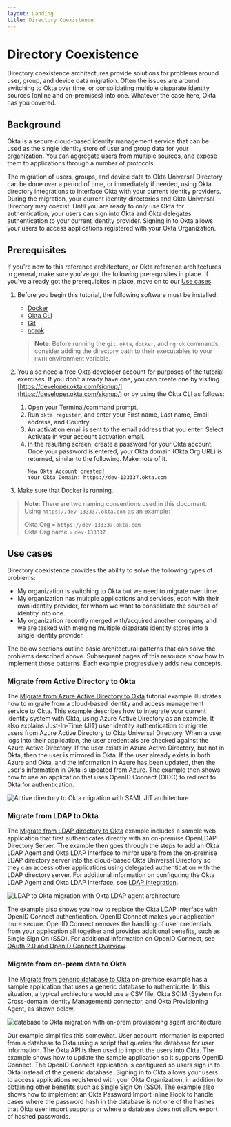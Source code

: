 ```yaml
---
layout: Landing
title: Directory Coexistence
---
```


# Directory Coexistence

Directory coexistence architectures provide solutions for problems around user, group, and device data migration. Often the issues are around switching to Okta over time, or consolidating multiple disparate identity sources (online and on-premises) into one. Whatever the case here, Okta has you covered.

## Background

Okta is a secure cloud-based identity management service that can be used as the single identity store of user and group data for your organization. You can aggregate users from multiple sources, and expose them to applications through a number of protocols.

The migration of users, groups, and device data to Okta Universal Directory can be done over a period of time, or immediately if needed, using Okta directory integrations to interface Okta with your current identity providers.  During the migration, your current identity directories and Okta Universal Directory may coexist. Until you are ready to only use Okta for authentication, your users can sign into Okta and Okta delegates authentication to your current identity provider. Signing in to Okta allows your users to access applications registered with your Okta Organization.

## Prerequisites

If you're new to this reference architecture, or Okta reference architectures in general, make sure you've got the following prerequisites in place. If you've already got the prerequisites in place, move on to our [Use cases](#use-cases).

1. Before you begin this tutorial, the following software must be installed:
   * [Docker](https://docs.docker.com/get-docker/)
   * [Okta CLI](https://cli.okta.com/)
   * [Git](https://git-scm.com/downloads)
   * [ngrok](https://ngrok.com/download)

   > **Note**: Before running  the `git`, `okta`, `docker`, and `ngrok` commands, consider adding the directory path to their executables to your `PATH` environment variable. 

2. You also need a free Okta developer account for purposes of the tutorial exercises. If you don’t already have one, you can create one by visiting [https://developer.okta.com/signup/](https://developer.okta.com/signup/) or by using the Okta CLI as follows:

   1. Open your Terminal/command prompt.
   1. Run `okta register`, and enter your First name, Last name, Email address, and Country.
   1. An activation email is sent to the email address that you enter. Select Activate in your account activation email.
   1. In the resulting screen, create a password for your Okta account. Once your password is entered, your Okta domain (Okta Org URL) is returned, similar to the following. Make note of it.
      ```
      New Okta Account created!
      Your Okta Domain: https://dev-133337.okta.com
      ```

3. Make sure that Docker is running.

<blockquote>
<p><strong>Note</strong>: There are two naming conventions used in this document. Using <code>https://dev-133337.okta.com</code> as an example:</p>
<p>Okta Org = <code>https://dev-133337.okta.com</code><br>
Okta Org name = <code>dev-133337</code></p>
</blockquote>

## Use cases

Directory coexistence provides the ability to solve the following types of problems:

* My organization is switching to Okta but we need to migrate over time.
* My organization has multiple applications and services, each with their own identity provider, for whom we want to consolidate the sources of identity into one.
* My organization recently merged with/acquired another company and we are tasked with merging multiple disparate identity stores into a single identity provider.

The below sections outline basic architectural patterns that can solve the problems described above. Subsequent pages of this resource show how to implement those patterns. Each example progressively adds new concepts.

### Migrate from Active Directory to Okta

The [Migrate from Azure Active Directory to Okta](/architecture-center/ad-to-okta/) tutorial example illustrates how to migrate from a cloud-based identity and access management service to Okta. This example describes how to integrate your current identity system with Okta, using Azure Active Directory as an example. It also explains Just-In-Time (JIT) user identity authentication to migrate users from Azure Active Directory to Okta Universal Directory. When a user logs into their application, the user credentials are checked against the Azure Active Directory. If the user exists in Azure Active Directory, but not in Okta, then the user is mirrored in Okta. If the user already exists in both Azure and Okta, and the information in Azure has been updated, then the user's information in Okta is updated from Azure. The example then shows how to use an application that uses OpenID Connect (OIDC) to redirect to Okta for authentication.

<div class="full">

![Active directory to Okta migration with SAML JIT architecture](/img/ra/directory-coexistence/ad-to-okta.png)

</div>

### Migrate from LDAP to Okta

The [Migrate from LDAP directory to Okta](/architecture-center/ldap-to-okta/) example includes a sample web application that first authenticates directly with an on-premise OpenLDAP Directory Server. The example then goes through the steps to add an Okta LDAP Agent and Okta LDAP Interface to mirror users from the on-premise LDAP directory server into the cloud-based Okta Universal Directory so they can access other applications using delegated authentication with the LDAP directory server. For additional information on configuring the Okta LDAP Agent and Okta LDAP Interface, see [LDAP integration](https://help.okta.com/oie/en-us/Content/Topics/Directory/ldap-agent-main.htm).

<div class="full">

![LDAP to Okta migration with Okta LDAP agent architecture](/img/ra/directory-coexistence/ldap-to-okta.png)

</div>

The example also shows you how to replace the Okta LDAP Interface with OpenID Connect authentication. OpenID Connect makes your application more secure. OpenID Connect removes the handling of user credentials from your application all together and provides additional benefits, such as Single Sign On (SSO). For additional information on OpenID Connect, see [OAuth 2.0 and OpenID Connect Overview](/docs/concepts/oauth-openid/). 

### Migrate from on-prem data to Okta

The [Migrate from generic database to Okta](/architecture-center/db-to-okta/) on-premise example has a sample application that uses a generic database to authenticate. In this situation, a typical archiecture would use a CSV file, Okta SCIM (System for Cross-domain Identity Management) connector, and Okta Provisioning Agent, as shown below.

<div class="full">

![database to Okta migration with on-prem provisioning agent architecture](/img/ra/directory-coexistence/db-to-okta.png)

</div>

Our example simplifies this somewhat. User account information is exported from a database to Okta using a script that queries the database for user information. The Okta API is then used to import the users into Okta. The example shows how to update the sample application so it supports OpenID Connect. The OpenID Connect application is configured so users sign in to Okta instead of the generic database. Signing in to Okta allows your users to access applications registered with your Okta Organization, in addition to obtaining other benefits such as Single Sign On (SSO).  The example also shows how to implement an Okta Password Import Inline Hook to handle cases where the password hash in the database is not one of the hashes that Okta user import supports or where a database does not allow export of hashed passwords.